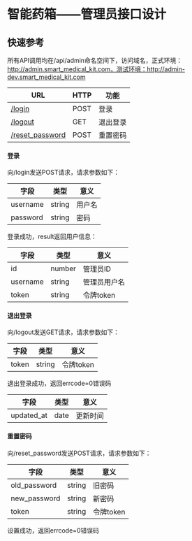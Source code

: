 智能药箱——管理员接口设计
==========

快速参考
--------
所有API调用均在/api/admin命名空间下，访问域名，正式环境：http://admin.smart_medical_kit.com，测试环境：http://admin-dev.smart_medical_kit.com

URL|HTTP|功能
---|----|----
[/login](#登录)|POST|登录
[/logout](#退出登录)|GET|退出登录
[/reset_password](#重置密码)|POST|重置密码

#### 登录
向/login发送POST请求，请求参数如下：

字段|类型|意义
----|----|----
username|string|用户名
password|string|密码

登录成功，result返回用户信息：

字段|类型|意义
----|----|----
id|number|管理员ID
username|string|管理员用户名
token|string|令牌token

#### 退出登录
向/logout发送GET请求，请求参数如下：

字段|类型|意义
----|----|----
token|string|令牌token

退出登录成功，返回errcode=0错误码

字段|类型|意义
----|----|----
updated_at|date|更新时间

#### 重置密码
向/reset_password发送POST请求，请求参数如下：

字段|类型|意义
----|----|----
old_password|string|旧密码
new_password|string|新密码
token|string|令牌token

设置成功，返回errcode=0错误码